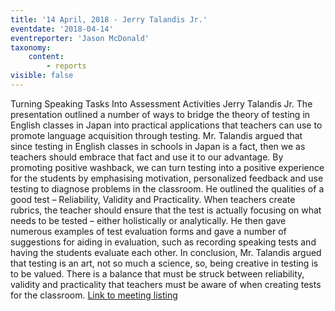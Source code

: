 ```yaml
---
title: '14 April, 2018 - Jerry Talandis Jr.'
eventdate: '2018-04-14'
eventreporter: 'Jason McDonald'
taxonomy:
    content:
        - reports
visible: false
---
```


Turning Speaking Tasks Into Assessment Activities
Jerry Talandis Jr.
The presentation outlined a number of ways to bridge the theory of testing in English classes in Japan into practical applications that teachers can use to promote language acquisition through testing. Mr. Talandis argued that since testing in English classes in schools in Japan is a fact, then we as teachers should embrace that fact and use it to our advantage. By promoting positive washback, we can turn testing into a positive experience for the students by emphasising motivation, personalized feedback and use testing to diagnose problems in the classroom.
He outlined the qualities of a good test – Reliability, Validity and Practicality. When teachers create rubrics, the teacher should ensure that the test is actually focusing on what needs to be tested – either holistically or analytically. He then gave numerous examples of test evaluation forms and gave a number of suggestions for aiding in evaluation, such as recording speaking tests and having the students evaluate each other.
In conclusion, Mr. Talandis argued that testing is an art, not so much a science, so, being creative in testing is to be valued. There is a balance that must be struck between reliability, validity and practicality that teachers must be aware of when creating tests for the classroom.
<a href="../schedule/2018/april/14">Link to meeting listing</a>
